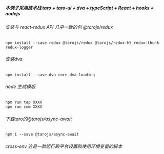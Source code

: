 ##### 本例子采用技术栈 taro + taro-ui + dva + typeScript + React + hooks + nodejs


###### 安装与 react-redux API 几乎一致的包 @tarojs/redux
```code
npm install --save redux @tarojs/redux @tarojs/redux-h5 redux-thunk redux-logger
```

###### 安装dva
```code
npm install --save dva-core dva-loading
```

###### node 生成模版
```code
npm run tep XXXX
npm run com XXXX
```

###### 下载taro的@tarojs/async-await
```code
npm i --save @tarojs/async-await
```

###### cross-env 这是一款运行跨平台设置和使用环境变量的脚本

